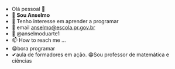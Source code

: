 - Olá pessoal 💙
- 👀 **Sou Anselmo**
- 🌱 Tenho interesse em aprender a programar
- 💞️ email anselmo@escola.pr.gov.br
- 📧 @anselmoduarte1
- 📫 How to reach me ...
- 😁bora programar
- ✔aula de formadores em ação.
😁Sou professor de matemática e ciências

<!---
amodu14/amodu14 is a ✨ special ✨ repository because its `README.md` (this file) appears on your GitHub profile.
You can click the Preview link to take a look at your changes.
--->

